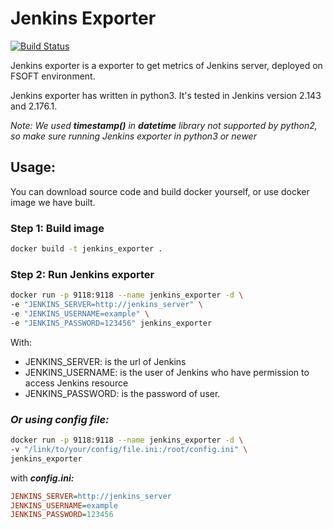 # Jenkins Exporter

[![Build Status](https://travis-ci.com/hieupmse05244/Jenkins-Exporter.svg?token=tiDKLJRUGUzN6WmAHhVA&branch=master)](https://travis-ci.com/hieupmse05244/Jenkins-Exporter)

Jenkins exporter is a exporter to get metrics of Jenkins server, deployed on FSOFT environment.

Jenkins exporter has written in python3. It's tested in Jenkins version 2.143 and 2.176.1. 

*Note: We used **timestamp()** in **datetime** library not supported by python2, so make sure running Jenkins exporter in python3 or newer*

## Usage:

You can download source code and build docker yourself, or use docker image we have built.

### Step 1: Build image

```sh
docker build -t jenkins_exporter .
```

### Step 2: Run Jenkins exporter

```sh
docker run -p 9118:9118 --name jenkins_exporter -d \
-e "JENKINS_SERVER=http://jenkins_server" \
-e "JENKINS_USERNAME=example" \
-e "JENKINS_PASSWORD=123456" jenkins_exporter
```

With:

- JENKINS_SERVER: is the url of Jenkins
- JENKINS_USERNAME: is the user of Jenkins who have permission to access Jenkins resource
- JENKINS_PASSWORD: is the password of user.

### *Or using config file:*
```sh
docker run -p 9118:9118 --name jenkins_exporter -d \
-v "/link/to/your/config/file.ini:/root/config.ini" \
jenkins_exporter
```

with ***config.ini:***
```ini
JENKINS_SERVER=http://jenkins_server
JENKINS_USERNAME=example
JENKINS_PASSWORD=123456
```
